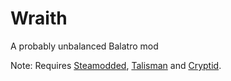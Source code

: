 # Wraith
A probably unbalanced Balatro mod

Note: Requires [Steamodded](https://github.com/Steamopollys/Steamodded/archive/refs/heads/main.zip), [Talisman](https://github.com/SpectralPack/Talisman/archive/refs/heads/main.zip) and [Cryptid](https://github.com/SpectralPack/Cryptid/archive/refs/heads/main.zip).
